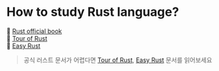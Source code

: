 
# How to study Rust language?

📃 [Rust official book](https://doc.rust-lang.org/book/)<br>
📃 [Tour of Rust](https://tourofrust.com/)<br>
📃 [Easy Rust](https://dhghomon.github.io/easy_rust)<br>

> 공식 러스트 문서가 어렵다면 [Tour of Rust](https://tourofrust.com/), [Easy Rust](https://dhghomon.github.io/easy_rust) 문서를 읽어보세요
